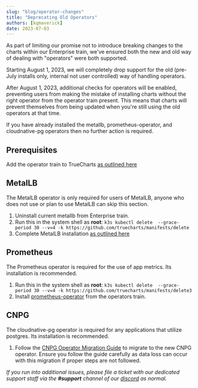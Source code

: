 ```yaml
---
slug: "blog/operator-changes"
title: "Deprecating Old Operators"
authors: [kqmaverick]
date: 2023-07-03
---
```


As part of limiting our promise not to introduce breaking changes to the charts within our Enterprise train, we've ensured both the new and old way of dealing with "operators" were both supported.

Starting August 1, 2023, we will completely drop support for the old (pre-July installs only, internal not user controlled) way of handling operators.

After August 1, 2023, additional checks for operators will be enabled, preventing users from making the mistake of installing charts without the right operator from the operator train present. This means that charts will prevent themselves from being updated when you're still using the old operators at that time.

If you have already installed the metallb, prometheus-operator, and cloudnative-pg operators then no further action is required.

## Prerequisites

Add the operator train to TrueCharts [as outlined here](https://truecharts.org/manual/SCALE/guides/getting-started#adding-truecharts)

## MetalLB

The MetalLB operator is only required for users of MetalLB, anyone who does not use or plan to use MetalLB can skip this section.

1. Uninstall current metallb from Enterprise train.
2. Run this in the system shell as **root**: `k3s kubectl delete  --grace-period 30 --v=4 -k https://github.com/truecharts/manifests/delete`
3. Complete MetalLB installation [as outlined here](https://truecharts.org/charts/enterprise/metallb-config/setup-guide/)

## Prometheus

The Prometheus operator is required for the use of app metrics. Its installation is recommended.

1. Run this in the system shell as **root**: `k3s kubectl delete  --grace-period 30 --v=4 -k https://github.com/truecharts/manifests/delete3`
2. Install [prometheus-operator](https://truecharts.org/charts/operators/prometheus-operator/) from the operators train.

## CNPG

The cloudnative-pg operator is required for any applications that utilize postgres. Its installation is recommended.

1. Follow the [CNPG Operator Migration Guide](https://truecharts.org/manual/SCALE/guides/cnpg-migration-guide) to migrate to the new CNPG operator. Ensure you follow the guide carefully as data loss can occur with this migration if proper steps are not followed.

_If you run into additional issues, please file a ticket with our dedicated support staff via the **#support** channel of our [discord](https://truecharts.org/s/discord) as normal._
